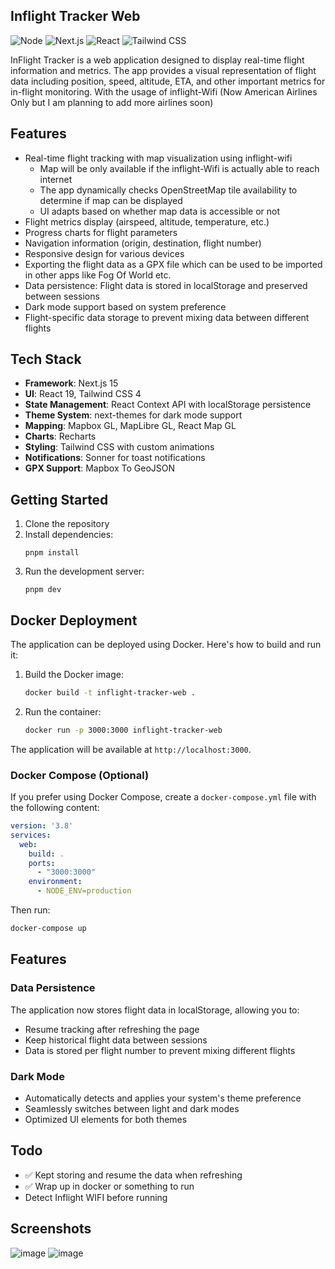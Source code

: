 ## Inflight Tracker Web

![Node](https://img.shields.io/badge/Node-v22-339933?logo=node.js&logoColor=white)
![Next.js](https://img.shields.io/badge/Next.js-15.3.1-black?logo=next.js&logoColor=white)
![React](https://img.shields.io/badge/React-v19-61DAFB?logo=react&logoColor=white)
![Tailwind CSS](https://img.shields.io/badge/Tailwind-v4-38B2AC?logo=tailwind-css&logoColor=white)

InFlight Tracker is a web application designed to display real-time flight information and metrics. The app provides a visual representation of flight data including position, speed, altitude, ETA, and other important metrics for in-flight monitoring. With the usage of inflight-Wifi (Now American Airlines Only but I am planning to add more airlines soon)

## Features
- Real-time flight tracking with map visualization using inflight-wifi
    - Map will be only available if the inflight-Wifi is actually able to reach internet
    - The app dynamically checks OpenStreetMap tile availability to determine if map can be displayed
    - UI adapts based on whether map data is accessible or not
- Flight metrics display (airspeed, altitude, temperature, etc.)
- Progress charts for flight parameters
- Navigation information (origin, destination, flight number)
- Responsive design for various devices
- Exporting the flight data as a GPX file which can be used to be imported in other apps like Fog Of World etc.
- Data persistence: Flight data is stored in localStorage and preserved between sessions
- Dark mode support based on system preference
- Flight-specific data storage to prevent mixing data between different flights

## Tech Stack
- **Framework**: Next.js 15
- **UI**: React 19, Tailwind CSS 4
- **State Management**: React Context API with localStorage persistence
- **Theme System**: next-themes for dark mode support
- **Mapping**: Mapbox GL, MapLibre GL, React Map GL
- **Charts**: Recharts
- **Styling**: Tailwind CSS with custom animations
- **Notifications**: Sonner for toast notifications
- **GPX Support**: Mapbox To GeoJSON

## Getting Started
1. Clone the repository
2. Install dependencies:
   ```
   pnpm install
   ```
3. Run the development server:
   ```
   pnpm dev
   ```

## Docker Deployment
The application can be deployed using Docker. Here's how to build and run it:

1. Build the Docker image:
   ```bash
   docker build -t inflight-tracker-web .
   ```

2. Run the container:
   ```bash
   docker run -p 3000:3000 inflight-tracker-web
   ```

The application will be available at `http://localhost:3000`.

### Docker Compose (Optional)
If you prefer using Docker Compose, create a `docker-compose.yml` file with the following content:

```yaml
version: '3.8'
services:
  web:
    build: .
    ports:
      - "3000:3000"
    environment:
      - NODE_ENV=production
```

Then run:
```bash
docker-compose up
```

## Features

### Data Persistence
The application now stores flight data in localStorage, allowing you to:
- Resume tracking after refreshing the page
- Keep historical flight data between sessions
- Data is stored per flight number to prevent mixing different flights

### Dark Mode
- Automatically detects and applies your system's theme preference
- Seamlessly switches between light and dark modes
- Optimized UI elements for both themes

## Todo
- ✅ Kept storing and resume the data when refreshing
- ✅ Wrap up in docker or something to run
- Detect Inflight WIFI before running

## Screenshots
![image](https://github.com/user-attachments/assets/93456096-a840-4186-9c14-0fc2e0fe8375)
![image](https://github.com/user-attachments/assets/b3ab87f6-b526-4836-8d47-05404ae0ab2b)
